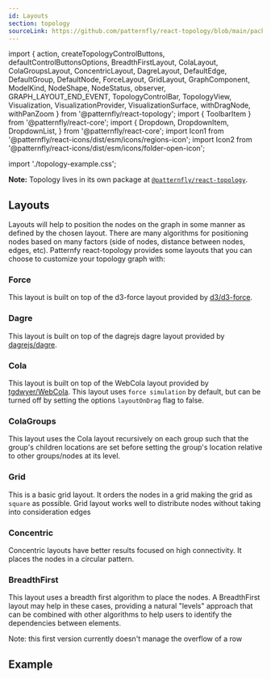 ```yaml
---
id: Layouts
section: topology
sourceLink: https://github.com/patternfly/react-topology/blob/main/packages/module/patternfly-docs/content/examples/TopologyLayoutsDemo.tsx
---
```


import {
  action,
  createTopologyControlButtons,
  defaultControlButtonsOptions,
  BreadthFirstLayout,
  ColaLayout,
  ColaGroupsLayout,
  ConcentricLayout,
  DagreLayout,
  DefaultEdge,
  DefaultGroup,
  DefaultNode,
  ForceLayout,
  GridLayout,
  GraphComponent,
  ModelKind,
  NodeShape,
  NodeStatus,
  observer,
  GRAPH_LAYOUT_END_EVENT,
  TopologyControlBar,
  TopologyView,
  Visualization,
  VisualizationProvider,
  VisualizationSurface,
  withDragNode,
  withPanZoom
} from '@patternfly/react-topology';
import { ToolbarItem } from '@patternfly/react-core';
import {
 Dropdown,
 DropdownItem,
 DropdownList,
} from '@patternfly/react-core';
import Icon1 from '@patternfly/react-icons/dist/esm/icons/regions-icon';
import Icon2 from '@patternfly/react-icons/dist/esm/icons/folder-open-icon';

import './topology-example.css';

**Note:** Topology lives in its own package at [`@patternfly/react-topology`](https://www.npmjs.com/package/@patternfly/react-topology).

## Layouts

Layouts will help to position the nodes on the graph in some manner as defined by the chosen layout. There are many algorithms
for positioning nodes based on many factors (side of nodes, distance between nodes, edges, etc). Patternfy react-topology provides
some layouts that you can choose to customize your topology graph with:

### Force

This layout is built on top of the d3-force layout provided by [d3/d3-force](https://github.com/d3/d3-force).

### Dagre

This layout is built on top of the dagrejs dagre layout provided by [dagrejs/dagre](https://github.com/dagrejs/dagre).

### Cola

This layout is built on top of the WebCola layout provided by [tgdwyer/WebCola](://github.com/tgdwyer/WebCola). This layout uses `force simulation`
by default, but can be turned off by setting the options `layoutOnDrag` flag to false.

### ColaGroups

This layout uses the Cola layout recursively on each group such that the group's children locations are set before setting the group's location
relative to other groups/nodes at its level.

### Grid

This is a basic grid layout. It orders the nodes in a grid making the grid as `square` as possible.
Grid layout works well to distribute nodes without taking into consideration edges

### Concentric

Concentric layouts have better results focused on high connectivity. It places the nodes in a circular pattern.

### BreadthFirst

This layout uses a breadth first algorithm to place the nodes. A BreadthFirst layout may help in these cases, providing
a natural "levels" approach that can be combined with other algorithms to help users to identify the dependencies between elements.

Note: this first version currently doesn't manage the overflow of a row

## Example

```ts file='./TopologyLayoutsDemo.tsx'
```
